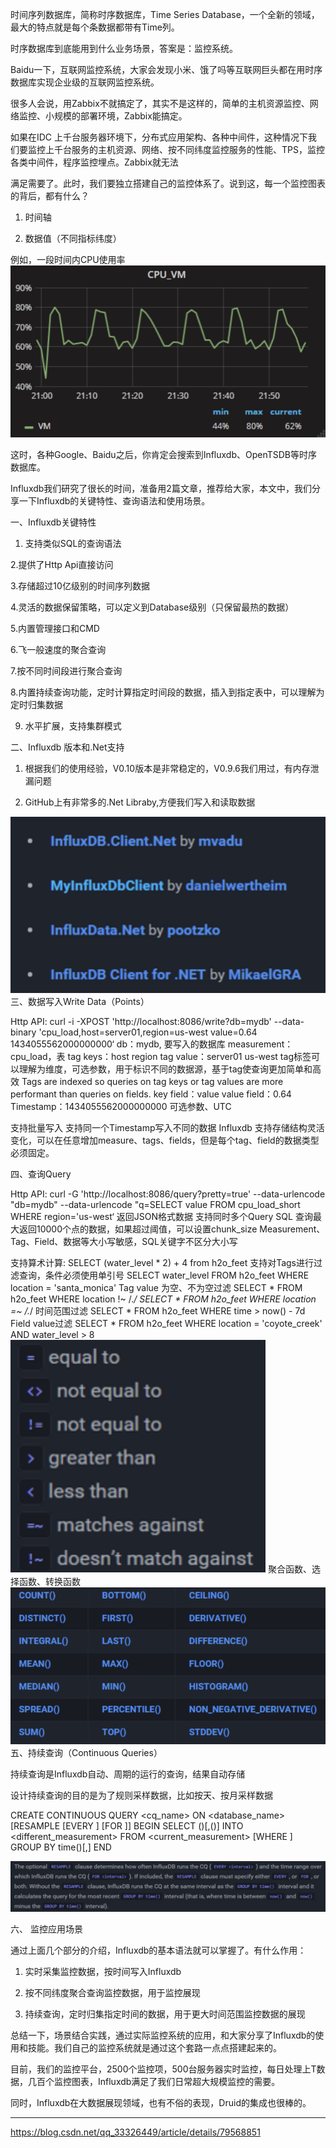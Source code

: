 时间序列数据库，简称时序数据库，Time Series Database，一个全新的领域，最大的特点就是每个条数据都带有Time列。

时序数据库到底能用到什么业务场景，答案是：监控系统。

Baidu一下，互联网监控系统，大家会发现小米、饿了吗等互联网巨头都在用时序数据库实现企业级的互联网监控系统。

很多人会说，用Zabbix不就搞定了，其实不是这样的，简单的主机资源监控、网络监控、小规模的部署环境，Zabbix能搞定。

如果在IDC 上千台服务器环境下，分布式应用架构、各种中间件，这种情况下我们要监控上千台服务的主机资源、网络、按不同纬度监控服务的性能、TPS，监控各类中间件，程序监控埋点。Zabbix就无法

满足需要了。此时，我们要独立搭建自己的监控体系了。说到这，每一个监控图表的背后，都有什么？

1. 时间轴

2. 数据值（不同指标纬度）

例如，一段时间内CPU使用率
![](https://raw.githubusercontent.com/fray-hao/images/master/20190512093421.png)

这时，各种Google、Baidu之后，你肯定会搜索到Influxdb、OpenTSDB等时序数据库。

Influxdb我们研究了很长的时间，准备用2篇文章，推荐给大家，本文中，我们分享一下Influxdb的关键特性、查询语法和使用场景。

一、Influxdb关键特性

1. 支持类似SQL的查询语法

2.提供了Http Api直接访问

3.存储超过10亿级别的时间序列数据

4.灵活的数据保留策略，可以定义到Database级别（只保留最热的数据）

5.内置管理接口和CMD

6.飞一般速度的聚合查询

7.按不同时间段进行聚合查询

8.内置持续查询功能，定时计算指定时间段的数据，插入到指定表中，可以理解为定时归集数据

9. 水平扩展，支持集群模式

二、Influxdb 版本和.Net支持

1. 根据我们的使用经验，V0.10版本是非常稳定的，V0.9.6我们用过，有内存泄漏问题

2. GitHub上有非常多的.Net Libraby,方便我们写入和读取数据

![](https://raw.githubusercontent.com/fray-hao/images/master/20190512093502.png)
三、数据写入Write Data（Points）

Http API:
curl -i -XPOST 'http://localhost:8086/write?db=mydb' --data-binary 'cpu_load,host=server01,region=us-west value=0.64 1434055562000000000‘
db：mydb, 要写入的数据库
measurement：cpu_load，表
tag keys：host  region  tag value：server01 us-west
tag标签可以理解为维度，可选参数，用于标识不同的数据源，基于tag使查询更加简单和高效
 Tags are indexed so queries on tag keys or tag values are more performant than queries on fields.
key field：value  value field：0.64
Timestamp：1434055562000000000 可选参数、UTC

支持批量写入
支持同一个Timestamp写入不同的数据
Influxdb 支持存储结构灵活变化，可以在任意增加measure、tags、fields，但是每个tag、field的数据类型必须固定。

四、查询Query

Http API:
curl -G 'http://localhost:8086/query?pretty=true' --data-urlencode "db=mydb" --data-urlencode "q=SELECT value FROM cpu_load_short WHERE region='us-west‘
返回JSON格式数据
支持同时多个Query SQL
查询最大返回10000个点的数据，如果超过阈值，可以设置chunk_size
Measurement、Tag、Field、数据等大小写敏感，SQL关键字不区分大小写

支持算术计算:
SELECT (water_level * 2) + 4 from h2o_feet
支持对Tags进行过滤查询，条件必须使用单引号
SELECT water_level FROM h2o_feet WHERE location = 'santa_monica'
Tag value 为空、不为空过滤
SELECT * FROM h2o_feet WHERE location !~ /.*/
SELECT * FROM h2o_feet WHERE location =~ /.*/
时间范围过滤
SELECT * FROM h2o_feet WHERE time > now() - 7d
Field value过滤
SELECT * FROM h2o_feet WHERE location = 'coyote_creek' AND  water_level > 8
![](https://raw.githubusercontent.com/fray-hao/images/master/20190512093535.png)
聚合函数、选择函数、转换函数
![](https://raw.githubusercontent.com/fray-hao/images/master/20190512093551.png)
五、持续查询（Continuous Queries）

持续查询是Influxdb自动、周期的运行的查询，结果自动存储

设计持续查询的目的是为了规则采样数据，比如按天、按月采样数据

CREATE CONTINUOUS QUERY <cq_name> ON <database_name> [RESAMPLE [EVERY <interval>] [FOR <interval>]] BEGIN SELECT <function>(<stuff>)[,<function>(<stuff>)] INTO <different_measurement> FROM <current_measurement> [WHERE <stuff>] GROUP BY time(<interval>)[,<stuff>] END

![](https://raw.githubusercontent.com/fray-hao/images/master/20190512093612.png)

六、 监控应用场景

通过上面几个部分的介绍，Influxdb的基本语法就可以掌握了。有什么作用：

1. 实时采集监控数据，按时间写入Influxdb

2. 按不同纬度聚合查询监控数据，用于监控展现

3. 持续查询，定时归集指定时间的数据，用于更大时间范围监控数据的展现

总结一下，场景结合实践，通过实际监控系统的应用，和大家分享了Influxdb的使用和技能。我们自己的监控系统就是通过这个套路一点点搭建起来的。

目前，我们的监控平台，2500个监控项，500台服务器实时监控，每日处理上T数据，几百个监控图表，Influxdb满足了我们日常超大规模监控的需要。

同时，Influxdb在大数据展现领域，也有不俗的表现，Druid的集成也很棒的。

---
https://blog.csdn.net/qq_33326449/article/details/79568851